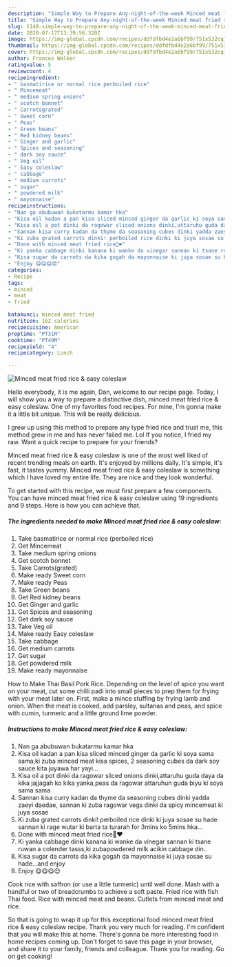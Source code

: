 ```yaml
---
description: "Simple Way to Prepare Any-night-of-the-week Minced meat fried rice &amp;amp; easy coleslaw"
title: "Simple Way to Prepare Any-night-of-the-week Minced meat fried rice &amp;amp; easy coleslaw"
slug: 1148-simple-way-to-prepare-any-night-of-the-week-minced-meat-fried-rice-and-amp-easy-coleslaw
date: 2020-07-17T13:39:56.320Z
image: https://img-global.cpcdn.com/recipes/ddfdfbd4e2a6bf99/751x532cq70/minced-meat-fried-rice-easy-coleslaw-recipe-main-photo.jpg
thumbnail: https://img-global.cpcdn.com/recipes/ddfdfbd4e2a6bf99/751x532cq70/minced-meat-fried-rice-easy-coleslaw-recipe-main-photo.jpg
cover: https://img-global.cpcdn.com/recipes/ddfdfbd4e2a6bf99/751x532cq70/minced-meat-fried-rice-easy-coleslaw-recipe-main-photo.jpg
author: Frances Walker
ratingvalue: 5
reviewcount: 4
recipeingredient:
- " basmatirice or normal rice perboiled rice"
- " Mincemeat"
- " medium spring onions"
- " scotch bonnet"
- " Carrotsgrated"
- " Sweet corn"
- " Peas"
- " Green beans"
- " Red kidney beans"
- " Ginger and garlic"
- " Spices and seasoning"
- " dark soy sauce"
- " Veg oil"
- " Easy coleslaw"
- " cabbage"
- " medium carrots"
- " sugar"
- " powdered milk"
- " mayonnaise"
recipeinstructions:
- "Nan ga abubuwan bukatarmu kamar hka"
- "Kisa oil kadan a pan kisa sliced minced ginger da garlic ki soya sama sama,ki zuba minced meat kisa spices, 2 seasoning cubes da dark soy sauce kita juyawa har yayi..."
- "Kisa oil a pot dinki da ragowar sliced onions dinki,attaruhu guda daya da kika jajjagah ko kika yanka,peas da ragowar attaruhun guda biyu ki soya sama sama"
- "Sannan kisa curry kadan da thyme da seasoning cubes dinki yadda zaeyi daedae, sannan ki zuba ragowar vegs dinki da spicy mincemeat ki juya sosae"
- "Ki zuba grated carrots dinki! perboiled rice dinki ki juya sosae su hade sannan ki rage wutar ki barta ta turarah for 3mins ko 5mins hka..."
- "Done with minced meat fried rice💃❤"
- "Ki yanka cabbage dinki kanana ki wanke da vinegar sannan ki tsane ruwan a colender tasss,ki zubapowdered milk acikin cabbage din.."
- "Kisa sugar da carrots da kika gogah da mayonnaise ki juya sosae su hade...and enjoy"
- "Enjoy 😋😋😋😍"
categories:
- Recipe
tags:
- minced
- meat
- fried

katakunci: minced meat fried 
nutrition: 162 calories
recipecuisine: American
preptime: "PT31M"
cooktime: "PT49M"
recipeyield: "4"
recipecategory: Lunch

---
```



![Minced meat fried rice &amp; easy coleslaw](https://img-global.cpcdn.com/recipes/ddfdfbd4e2a6bf99/751x532cq70/minced-meat-fried-rice-easy-coleslaw-recipe-main-photo.jpg)

Hello everybody, it is me again, Dan, welcome to our recipe page. Today, I will show you a way to prepare a distinctive dish, minced meat fried rice &amp; easy coleslaw. One of my favorites food recipes. For mine, I'm gonna make it a little bit unique. This will be really delicious.

I grew up using this method to prepare any type fried rice and trust me, this method grew in me and has never failed me. Lol If you notice, I fried my raw. Want a quick recipe to prepare for your friends?

Minced meat fried rice &amp; easy coleslaw is one of the most well liked of recent trending meals on earth. It's enjoyed by millions daily. It's simple, it's fast, it tastes yummy. Minced meat fried rice &amp; easy coleslaw is something which I have loved my entire life. They are nice and they look wonderful.


To get started with this recipe, we must first prepare a few components. You can have minced meat fried rice &amp; easy coleslaw using 19 ingredients and 9 steps. Here is how you can achieve that.

<!--inarticleads1-->

##### The ingredients needed to make Minced meat fried rice &amp; easy coleslaw:

1. Take  basmatirice or normal rice (perboiled rice)
1. Get  Mincemeat
1. Take  medium spring onions
1. Get  scotch bonnet
1. Take  Carrots(grated)
1. Make ready  Sweet corn
1. Make ready  Peas
1. Take  Green beans
1. Get  Red kidney beans
1. Get  Ginger and garlic
1. Get  Spices and seasoning
1. Get  dark soy sauce
1. Take  Veg oil
1. Make ready  Easy coleslaw
1. Take  cabbage
1. Get  medium carrots
1. Get  sugar
1. Get  powdered milk
1. Make ready  mayonnaise


How to Make Thai Basil Pork Rice. Depending on the level of spice you want on your meat, cut some chilli padi into small pieces to prep them for frying with your meat later on. First, make a mince stuffing by frying lamb and onion. When the meat is cooked, add parsley, sultanas and peas, and spice with cumin, turmeric and a little ground lime powder. 

<!--inarticleads2-->

##### Instructions to make Minced meat fried rice &amp; easy coleslaw:

1. Nan ga abubuwan bukatarmu kamar hka
1. Kisa oil kadan a pan kisa sliced minced ginger da garlic ki soya sama sama,ki zuba minced meat kisa spices, 2 seasoning cubes da dark soy sauce kita juyawa har yayi...
1. Kisa oil a pot dinki da ragowar sliced onions dinki,attaruhu guda daya da kika jajjagah ko kika yanka,peas da ragowar attaruhun guda biyu ki soya sama sama
1. Sannan kisa curry kadan da thyme da seasoning cubes dinki yadda zaeyi daedae, sannan ki zuba ragowar vegs dinki da spicy mincemeat ki juya sosae
1. Ki zuba grated carrots dinki! perboiled rice dinki ki juya sosae su hade sannan ki rage wutar ki barta ta turarah for 3mins ko 5mins hka...
1. Done with minced meat fried rice💃❤
1. Ki yanka cabbage dinki kanana ki wanke da vinegar sannan ki tsane ruwan a colender tasss,ki zubapowdered milk acikin cabbage din..
1. Kisa sugar da carrots da kika gogah da mayonnaise ki juya sosae su hade...and enjoy
1. Enjoy 😋😋😋😍


Cook rice with saffron (or use a little turmeric) until well done. Mash with a handful or two of breadcrumbs to achieve a soft paste. Fried rice with fish Thai food. Rice with minced meat and beans. Cutlets from minced meat and rice. 

So that is going to wrap it up for this exceptional food minced meat fried rice &amp; easy coleslaw recipe. Thank you very much for reading. I'm confident that you will make this at home. There's gonna be more interesting food in home recipes coming up. Don't forget to save this page in your browser, and share it to your family, friends and colleague. Thank you for reading. Go on get cooking!
